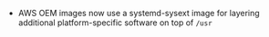 - AWS OEM images now use a systemd-sysext image for layering additional platform-specific software on top of `/usr`
